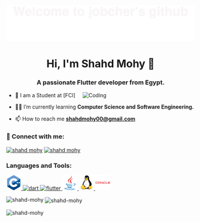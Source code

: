 ![MasterHead](https://raw.githubusercontent.com/BEPb/BEPb/5c63fa170d1cbbb0b1974f05a3dbe6aca3f5b7f3/assets/Bottom_up.svg)
<h1 align="center">Hi, I'm Shahd Mohy 👋</h1>
<h3 align="center">A passionate Flutter developer from Egypt.</h3>
<img align="right" alt="Coding" width="300" src="https://user-images.githubusercontent.com/125878564/258871853-20e24ac8-354d-4ec0-8f25-ef158aec9420.gif">

- 🔭 I am a Student at [FCI]

- 👨‍💻 I’m currently learning **Computer Science and Software Engineering.**

- 📫 How to reach me **shahdmohy00@gmail.com**

<h3 align="left">👀 Connect with me:</h3>
<p align="left">
<a href="https://linkedin.com/in/shahd mohy" target="blank"><img align="center" src="https://raw.githubusercontent.com/rahuldkjain/github-profile-readme-generator/master/src/images/icons/Social/linked-in-alt.svg" alt="shahd mohy" height="30" width="40" /></a>
<a href="https://fb.com/shahd mohy" target="blank"><img align="center" src="https://raw.githubusercontent.com/rahuldkjain/github-profile-readme-generator/master/src/images/icons/Social/facebook.svg" alt="shahd mohy" height="30" width="40" /></a>
</p>

<h3 align="left"> Languages and Tools:</h3>
<p align="left"> <a href="https://www.w3schools.com/cpp/" target="_blank" rel="noreferrer"> <img src="https://raw.githubusercontent.com/devicons/devicon/master/icons/cplusplus/cplusplus-original.svg" alt="cplusplus" width="40" height="40"/> </a> <a href="https://dart.dev" target="_blank" rel="noreferrer"> <img src="https://www.vectorlogo.zone/logos/dartlang/dartlang-icon.svg" alt="dart" width="40" height="40"/> </a> <a href="https://flutter.dev" target="_blank" rel="noreferrer"> <img src="https://www.vectorlogo.zone/logos/flutterio/flutterio-icon.svg" alt="flutter" width="40" height="40"/> </a> <a href="https://www.java.com" target="_blank" rel="noreferrer"> <img src="https://raw.githubusercontent.com/devicons/devicon/master/icons/java/java-original.svg" alt="java" width="40" height="40"/> </a> <a href="https://www.linux.org/" target="_blank" rel="noreferrer"> <img src="https://raw.githubusercontent.com/devicons/devicon/master/icons/linux/linux-original.svg" alt="linux" width="40" height="40"/> </a> <a href="https://www.oracle.com/" target="_blank" rel="noreferrer"> <img src="https://raw.githubusercontent.com/devicons/devicon/master/icons/oracle/oracle-original.svg" alt="oracle" width="40" height="40"/> </a> </p>

<p><img align="left" src="https://github-readme-stats.vercel.app/api/top-langs?username=shahd-mohy&show_icons=true&locale=en&layout=compact" alt="shahd-mohy" /></p>

<p>&nbsp;<img align="center" src="https://github-readme-stats.vercel.app/api?username=shahd-mohy&show_icons=true&locale=en" alt="shahd-mohy" /></p>

<p><img align="center" src="https://github-readme-streak-stats.herokuapp.com/?user=shahd-mohy&" alt="shahd-mohy" /></p>

